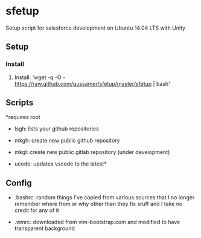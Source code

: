 # sfetup

Setup script for salesforce development on Ubuntu 14.04 LTS with Unity

## Setup

### Install

1. Install: 'wget -q -O - https://raw.github.com/gussamer/sfetup/master/sfetup | bash'

## Scripts

*requires root

- lsgh: lists your github repositories

- mkgh: create new public github repository

- mkgl: create new public gitlab repository (under development)

- ucode: updates vscode to the latest*

## Config

- .bashrc: random things I've copied from various sources that I no longer remember where from or why other than they fix sruff and I take no credit for any of it

- .vimrc: downloaded from vim-bootstrap.com and modified to have transparent background